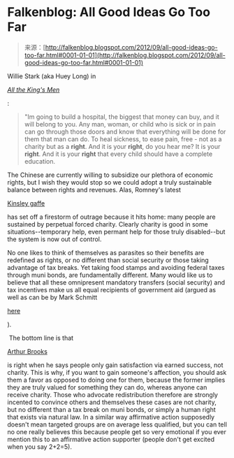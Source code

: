 <!--yml
category: 未分类
date: 2024-05-12 20:22:11
-->

# Falkenblog: All Good Ideas Go Too Far

> 来源：[http://falkenblog.blogspot.com/2012/09/all-good-ideas-go-too-far.html#0001-01-01](http://falkenblog.blogspot.com/2012/09/all-good-ideas-go-too-far.html#0001-01-01)

Willie Stark (aka Huey Long) in

*[All the King's Men](http://en.wikipedia.org/wiki/All_the_King's_Men)*

:

> "Im going to build a hospital, the biggest that money can buy, and it will belong to you. Any man, woman, or child who is sick or in pain can go through those doors and know that everything will be done for them that man can do. To heal sickness, to ease pain, free - not as a charity but as a **right**. And it is your **right**, do you hear me? It is your **right**. And it is your **right** that every child should have a complete education.

The Chinese are currently willing to subsidize our plethora of economic rights, but I wish they would stop so we could adopt a truly sustainable balance between rights and revenues. Alas, Romney's latest

[Kinsley gaffe](http://en.wikipedia.org/wiki/Political_gaffe#Kinsley_gaffe)

has set off a firestorm of outrage because it hits home: many people are sustained by perpetual forced charity. Clearly charity is good in some situations--temporary help, even permant help for those truly disabled--but the system is now out of control.

No one likes to think of themselves as parasites so their benefits are redefined as rights, or no different than social security or those taking advantage of tax breaks. Yet taking food stamps and avoiding federal taxes through muni bonds, are fundamentally different. Many would like us to believe that all these omnipresent mandatory transfers (social security) and tax incentives make us all equal recipients of government aid (argued as well as can be by Mark Schmitt

[here](http://www.salon.com/2012/09/19/debunking_the_theory_of_a_moocher_class/)

).

 The bottom line is that

[Arthur Brooks](http://falkenblog.blogspot.com/2010/06/arthur-brooks-on-happiness.html)

is right when he says people only gain satisfaction via earned success, not charity. This is why, if you want to gain someone's affection, you should ask them a favor as opposed to doing one for them, because the former implies they are truly valued for something they can do, whereas anyone can receive charity. Those who advocate redistribution therefore are strongly incented to convince others and themselves these cases are not charity, but no different than a tax break on muni bonds, or simply a human right that exists via natural law. In a similar way affirmative action supposedly doesn't mean targeted groups are on average less qualified, but you can tell no one really believes this because people get so very emotional if you ever mention this to an affirmative action supporter (people don't get excited when you say 2+2=5).